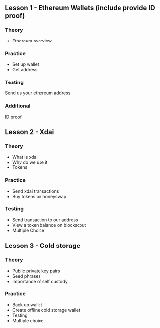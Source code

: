 ## Lesson 1 - Ethereum Wallets (include provide ID proof)

### Theory

- Ethereum overview

### Practice
- Set up wallet
- Get address

### Testing
Send us your ethereum address

### Additional
ID proof

## Lesson 2 - Xdai

### Theory 
- What is xdai
- Why do we use it
- Tokens

### Practice
- Send xdai transactions
- Buy tokens on honeyswap

### Testing
- Send transaction to our address
- View a token balance on blockscout
- Multiple Choice

## Lesson 3 - Cold storage

### Theory
- Public private key pairs
- Seed phrases
- Importance of self custody

### Practice
- Back up wallet
- Create offline cold storage wallet
- Testing 
- Multiple choice

